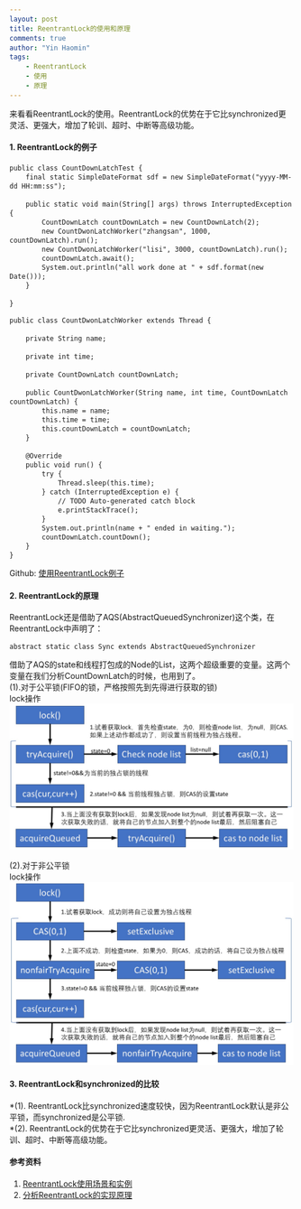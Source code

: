 ```yaml
---
layout: post
title: ReentrantLock的使用和原理
comments: true
author: "Yin Haomin"
tags:
    - ReentrantLock
    - 使用
    - 原理
---
```


来看看ReentrantLock的使用。ReentrantLock的优势在于它比synchronized更灵活、更强大，增加了轮训、超时、中断等高级功能。<br>

#### 1. ReentrantLock的例子
```
public class CountDownLatchTest {
    final static SimpleDateFormat sdf = new SimpleDateFormat("yyyy-MM-dd HH:mm:ss");

    public static void main(String[] args) throws InterruptedException {
        CountDownLatch countDownLatch = new CountDownLatch(2);
        new CountDwonLatchWorker("zhangsan", 1000, countDownLatch).run();
        new CountDwonLatchWorker("lisi", 3000, countDownLatch).run();
        countDownLatch.await();
        System.out.println("all work done at " + sdf.format(new Date()));
    }

}
```

```
public class CountDwonLatchWorker extends Thread {

    private String name;

    private int time;

    private CountDownLatch countDownLatch;

    public CountDwonLatchWorker(String name, int time, CountDownLatch countDownLatch) {
        this.name = name;
        this.time = time;
        this.countDownLatch = countDownLatch;
    }

    @Override
    public void run() {
        try {
            Thread.sleep(this.time);
        } catch (InterruptedException e) {
            // TODO Auto-generated catch block
            e.printStackTrace();
        }
        System.out.println(name + " ended in waiting.");
        countDownLatch.countDown();
    }
}
```
Github: [使用ReentrantLock例子](https://github.com/yinhaomin/common-test/tree/master/common-test-service/src/main/java/com/baidu/common/test/service/cocurrency)<br>

#### 2. ReentrantLock的原理<br>
ReentrantLock还是借助了AQS(AbstractQueuedSynchronizer)这个类，在ReentrantLock中声明了：<br>
```
abstract static class Sync extends AbstractQueuedSynchronizer
```
借助了AQS的state和线程打包成的Node的List，这两个超级重要的变量。这两个变量在我们分析CountDownLatch的时候，也用到了。<br>
(1).对于公平锁(FIFO的锁，严格按照先到先得进行获取的锁)<br>
lock操作<br>
![gras](/images/aqs/ReentrantLock_lock3.jpeg)<br>

(2).对于非公平锁<br>
lock操作<br>
![gras](/images/aqs/ReentrantLock_unfair_lock.jpeg)<br>

#### 3. ReentrantLock和synchronized的比较
*(1). ReentrantLock比synchronized速度较快，因为ReentrantLock默认是非公平锁，而synchronized是公平锁.<br>
*(2). ReentrantLock的优势在于它比synchronized更灵活、更强大，增加了轮训、超时、中断等高级功能。<br>

#### 参考资料
1. [ReentrantLock使用场景和实例](http://blog.csdn.net/antony9118/article/details/52664125)
2. [分析ReentrantLock的实现原理](http://www.jianshu.com/p/fe027772e156)
